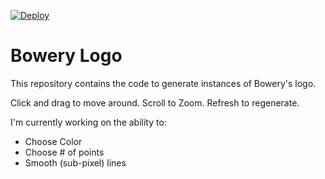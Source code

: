 [![Deploy](https://www.herokucdn.com/deploy/button.png)](https://heroku.com/deploy)
# Bowery Logo
This repository contains the code to generate instances of Bowery's logo.

Click and drag to move around. Scroll to Zoom. Refresh to regenerate.

I'm currently working on the ability to:
- Choose Color
- Choose # of points
- Smooth (sub-pixel) lines
